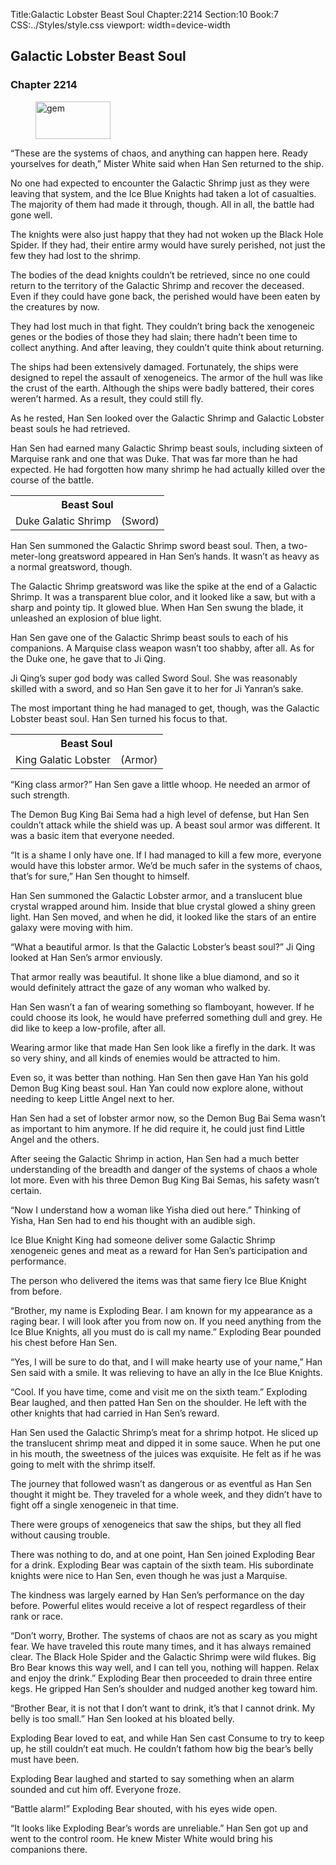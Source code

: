 Title:Galactic Lobster Beast Soul 
Chapter:2214 
Section:10 
Book:7 
CSS:../Styles/style.css 
viewport: width=device-width
  
## Galactic Lobster Beast Soul
### Chapter 2214 
<figure>
	<img src="../Images/gem.gif" alt="gem" id="gem" width="120" height="60" />
</figure>
  

  
  “These are the systems of chaos, and anything can happen here. Ready yourselves for death,” Mister White said when Han Sen returned to the ship.

No one had expected to encounter the Galactic Shrimp just as they were leaving that system, and the Ice Blue Knights had taken a lot of casualties. The majority of them had made it through, though. All in all, the battle had gone well.

The knights were also just happy that they had not woken up the Black Hole Spider. If they had, their entire army would have surely perished, not just the few they had lost to the shrimp.

The bodies of the dead knights couldn’t be retrieved, since no one could return to the territory of the Galactic Shrimp and recover the deceased. Even if they could have gone back, the perished would have been eaten by the creatures by now.

They had lost much in that fight. They couldn’t bring back the xenogeneic genes or the bodies of those they had slain; there hadn’t been time to collect anything. And after leaving, they couldn’t quite think about returning.

The ships had been extensively damaged. Fortunately, the ships were designed to repel the assault of xenogeneics. The armor of the hull was like the crust of the earth. Although the ships were badly battered, their cores weren’t harmed. As a result, they could still fly.

As he rested, Han Sen looked over the Galactic Shrimp and Galactic Lobster beast souls he had retrieved.

Han Sen had earned many Galactic Shrimp beast souls, including sixteen of Marquise rank and one that was Duke. That was far more than he had expected. He had forgotten how many shrimp he had actually killed over the course of the battle.

<div class="tables">
    <table class="beast">
        <tr>
            <th colspan="2">Beast Soul</th>
        </tr><tr>
            <td>Duke Galatic Shrimp</td>
            <td>(Sword)</td>
        </tr>
    </table>
    <!--Galactic Shrimp beast soul: sword-->
</div>

Han Sen summoned the Galactic Shrimp sword beast soul. Then, a two-meter-long greatsword appeared in Han Sen’s hands. It wasn’t as heavy as a normal greatsword, though.

The Galactic Shrimp greatsword was like the spike at the end of a Galactic Shrimp. It was a transparent blue color, and it looked like a saw, but with a sharp and pointy tip. It glowed blue. When Han Sen swung the blade, it unleashed an explosion of blue light.

Han Sen gave one of the Galactic Shrimp beast souls to each of his companions. A Marquise class weapon wasn’t too shabby, after all. As for the Duke one, he gave that to Ji Qing.

Ji Qing’s super god body was called Sword Soul. She was reasonably skilled with a sword, and so Han Sen gave it to her for Ji Yanran’s sake.

The most important thing he had managed to get, though, was the Galactic Lobster beast soul. Han Sen turned his focus to that.

<div class="tables">
    <table class="beast">
        <tr>
            <th colspan="2">Beast Soul</th>
        </tr><tr>
            <td>King Galatic Lobster</td>
            <td>(Armor)</td>
        </tr>
    </table>
    <!--King class Galactic Lobster beast soul: armor-->
</div>

“King class armor?” Han Sen gave a little whoop. He needed an armor of such strength.

The Demon Bug King Bai Sema had a high level of defense, but Han Sen couldn’t attack while the shield was up. A beast soul armor was different. It was a basic item that everyone needed.

“It is a shame I only have one. If I had managed to kill a few more, everyone would have this lobster armor. We’d be much safer in the systems of chaos, that’s for sure,” Han Sen thought to himself.

Han Sen summoned the Galactic Lobster armor, and a translucent blue crystal wrapped around him. Inside that blue crystal glowed a shiny green light. Han Sen moved, and when he did, it looked like the stars of an entire galaxy were moving with him.

“What a beautiful armor. Is that the Galactic Lobster’s beast soul?” Ji Qing looked at Han Sen’s armor enviously.

That armor really was beautiful. It shone like a blue diamond, and so it would definitely attract the gaze of any woman who walked by.

Han Sen wasn’t a fan of wearing something so flamboyant, however. If he could choose its look, he would have preferred something dull and grey. He did like to keep a low-profile, after all.

Wearing armor like that made Han Sen look like a firefly in the dark. It was so very shiny, and all kinds of enemies would be attracted to him.

Even so, it was better than nothing. Han Sen then gave Han Yan his gold Demon Bug King beast soul. Han Yan could now explore alone, without needing to keep Little Angel next to her.

Han Sen had a set of lobster armor now, so the Demon Bug Bai Sema wasn’t as important to him anymore. If he did require it, he could just find Little Angel and the others.

After seeing the Galactic Shrimp in action, Han Sen had a much better understanding of the breadth and danger of the systems of chaos a whole lot more. Even with his three Demon Bug King Bai Semas, his safety wasn’t certain.

“Now I understand how a woman like Yisha died out here.” Thinking of Yisha, Han Sen had to end his thought with an audible sigh.

Ice Blue Knight King had someone deliver some Galactic Shrimp xenogeneic genes and meat as a reward for Han Sen’s participation and performance.

The person who delivered the items was that same fiery Ice Blue Knight from before.

“Brother, my name is Exploding Bear. I am known for my appearance as a raging bear. I will look after you from now on. If you need anything from the Ice Blue Knights, all you must do is call my name.” Exploding Bear pounded his chest before Han Sen.

“Yes, I will be sure to do that, and I will make hearty use of your name,” Han Sen said with a smile. It was relieving to have an ally in the Ice Blue Knights.

“Cool. If you have time, come and visit me on the sixth team.” Exploding Bear laughed, and then patted Han Sen on the shoulder. He left with the other knights that had carried in Han Sen’s reward.

Han Sen used the Galactic Shrimp’s meat for a shrimp hotpot. He sliced up the translucent shrimp meat and dipped it in some sauce. When he put one in his mouth, the sweetness of the juices was exquisite. He felt as if he was going to melt with the shrimp itself.

The journey that followed wasn’t as dangerous or as eventful as Han Sen thought it might be. They traveled for a whole week, and they didn’t have to fight off a single xenogeneic in that time.

There were groups of xenogeneics that saw the ships, but they all fled without causing trouble.

There was nothing to do, and at one point, Han Sen joined Exploding Bear for a drink. Exploding Bear was captain of the sixth team. His subordinate knights were nice to Han Sen, even though he was just a Marquise.

The kindness was largely earned by Han Sen’s performance on the day before. Powerful elites would receive a lot of respect regardless of their rank or race.

“Don’t worry, Brother. The systems of chaos are not as scary as you might fear. We have traveled this route many times, and it has always remained clear. The Black Hole Spider and the Galactic Shrimp were wild flukes. Big Bro Bear knows this way well, and I can tell you, nothing will happen. Relax and enjoy the drink.” Exploding Bear then proceeded to drain three entire kegs. He gripped Han Sen’s shoulder and nudged another keg toward him.

“Brother Bear, it is not that I don’t want to drink, it’s that I cannot drink. My belly is too small.” Han Sen looked at his bloated belly.

Exploding Bear loved to eat, and while Han Sen cast Consume to try to keep up, he still couldn’t eat much. He couldn’t fathom how big the bear’s belly must have been.

Exploding Bear laughed and started to say something when an alarm sounded and cut him off. Everyone froze.

“Battle alarm!” Exploding Bear shouted, with his eyes wide open.

“It looks like Exploding Bear’s words are unreliable.” Han Sen got up and went to the control room. He knew Mister White would bring his companions there.

